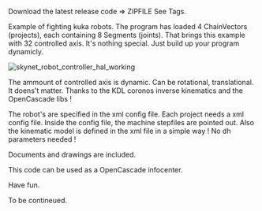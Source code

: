 Download the latest release code => ZIPFILE
See Tags.

Example of fighting kuka robots. The program has loaded 4 ChainVectors (projects), each containing 8 Segments (joints). 
That brings this example with 32 controlled axis. It's nothing special. Just build up your program dynamicly.

![skynet_robot_controller_hal_working](https://user-images.githubusercontent.com/44880102/99879792-13823800-2bdd-11eb-8c40-29b79d8a18e5.png)

The ammount of controlled axis is dynamic. Can be rotational, translational.
It doens't matter. Thanks to the KDL coronos inverse kinematics and the OpenCascade libs !

The robot's are specified in the xml config file.
Each project needs a xml config file. Inside the config file, the machine stepfiles are pointed out. Also the kinematic model is defined in the xml file in
a simple way ! No dh parameters needed !

Documents and drawings are included.

This code can be used as a OpenCascade infocenter.

Have fun.

To be contineued.

